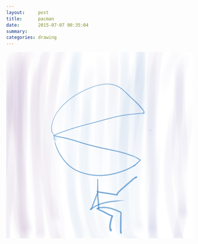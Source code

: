 ```yaml
---
layout:     post
title:      pacman
date:       2015-07-07 00:35:04
summary:    
categories: drawing
---
```

![pacman](/images/blog/pacman.png "and the pale blue dot")
